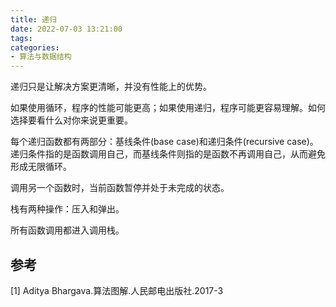```yaml
---
title: 递归
date: 2022-07-03 13:21:00
tags:
categories:
- 算法与数据结构
---
```


递归只是让解决方案更清晰，并没有性能上的优势。

如果使用循环，程序的性能可能更高；如果使用递归，程序可能更容易理解。如何选择要看什么对你来说更重要。

每个递归函数都有两部分：基线条件(base case)和递归条件(recursive case)。递归条件指的是函数调用自己，而基线条件则指的是函数不再调用自己，从而避免形成无限循环。

调用另一个函数时，当前函数暂停并处于未完成的状态。

栈有两种操作：压入和弹出。

所有函数调用都进入调用栈。


## 参考
[1] Aditya Bhargava.算法图解.人民邮电出版社.2017-3
